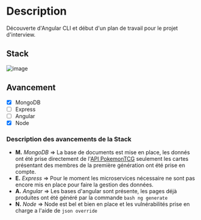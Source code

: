 # Description

Découverte d'Angular CLI et début d'un plan de travail pour le projet d'interview.

## Stack
![image](https://user-images.githubusercontent.com/89518368/217144146-a493e8cd-47ad-4724-9b4c-4e2192f8b659.png)

## Avancement

- [x] MongoDB
- [ ] Express
- [ ] Angular
- [x] Node

### Description des avancements de la Stack
- **M.** _MongoDB_ => La base de documents est mise en place, les donnés ont été prise directement de l'[API PokemonTCG](https://docs.pokemontcg.io/api-reference/cards/search-cards/) seulement les cartes présentant des membres de la première génération ont été prise en compte.
- **E.** _Express_ => Pour le moment les microservices nécessaire ne sont pas encore mis en place pour faire la gestion des données.
- **A.** _Angular_ => Les bases d'angular sont présente, les pages déjà produites ont été généré par la commande ```bash ng generate```
- **N.** _Node_ => Node est bel et bien en place et les vulnérabilités prise en charge a l'aide de ```json override```
